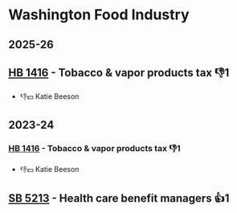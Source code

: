# Washington Food Industry
## 2025-26

## [HB 1416](/bill/2025-26/hb/1416/) - Tobacco & vapor products tax  👎1 
* 👎💵 Katie Beeson

## 2023-24

### [HB 1416](/bill/2023-24/hb/1416/) - Tobacco & vapor products tax  👎1 
* 👎💵 Katie Beeson

## [SB 5213](/bill/2023-24/sb/5213/) - Health care benefit managers 👍1  
